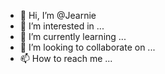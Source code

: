 - 👋 Hi, I’m @Jearnie
- 👀 I’m interested in ...
- 🌱 I’m currently learning ...
- 💞️ I’m looking to collaborate on ...
- 📫 How to reach me ...

<!---
Jearnie/Jearnie is a ✨ special ✨ repository because its `README.md` (this file) appears on your GitHub profile.
You can click the Preview link to take a look at your changes.
--->
